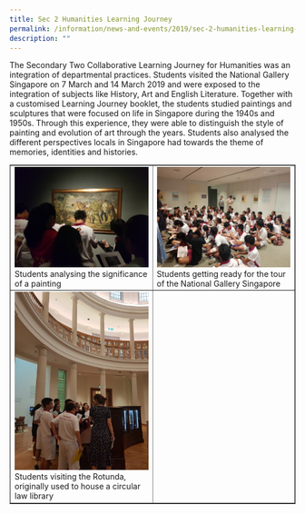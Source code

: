 ```yaml
---
title: Sec 2 Humanities Learning Journey
permalink: /information/news-and-events/2019/sec-2-humanities-learning-journey/
description: ""
---
```

<p>The Secondary Two Collaborative Learning Journey for Humanities was an integration of departmental practices. Students visited the National Gallery Singapore on 7 March and 14 March 2019 and were exposed to the integration of subjects like History, Art and English Literature. Together with a customised Learning Journey booklet, the students studied paintings and sculptures that were focused on life in Singapore during the 1940s and 1950s. Through this experience, they were able to distinguish the style of painting and evolution of art through the years. Students also analysed the different perspectives locals in Singapore had towards the theme of memories, identities and histories.</p>
<table style="border-collapse: collapse; width: 100%;" border="1">
<tbody>
<tr>
<td style="width: 50%;"><img src="/images/hlj1.jpg">Students analysing the significance of a painting</td>
<td style="width: 50%;"><img src="/images/hlj2.jpg">Students getting ready for the tour of the National Gallery Singapore</td>
</tr>
<tr>
<td style="width: 50%;"><img src="/images/hlj3.jpg">Students visiting the Rotunda, originally used to house a circular law library</td>
<td style="width: 50%;">&nbsp;</td>
</tr>
</tbody>
</table>